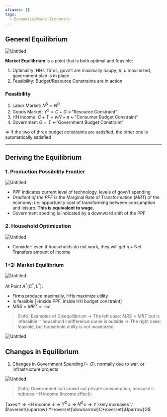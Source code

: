 ```yaml
---
aliases: []
tags:
  - Economics/Macro-Economics
---
```


## General Equilibrium

![Untitled](Untitled%2016.png)

**Market Equilibrium** is a point that is both optimal and feasible:

1. Optimality: HHs, firms, govn’t are maximally happy; $\pi$, $u$ maximized, government plan is in place
2. Feasibility: Budget/Resource Constraints are in action

### Feasibility

1. Labor Market: $N^S=N^D$
2. Goods Market: $Y^S=C+G$ ←“Resource Constraint”
3. HH income: $C+T=wN+\pi$ ←”Consumer Budget Constraint”
4. Government $G=T$ ←”Government Budget Constraint”

⇒ If the two of three budget constraints are satisfied, the other one is automatically satisfied

---

## Deriving the Equilibrium

### 1. Production Possibility Frontier

![Untitled](Untitled%201%208.png)

- PPF indicates current level of technology, levels of govn’t spending
- _Gradient of the PPF_ is the Marginal Rate of Transformation ($MRT$) of the economy; i.e. opportunity cost of transforming between consumption and leisure. **This is equivalent to wage.**
- Government speding is indicated by a downward shift of the PPF

### 2. Household Optimization

![Untitled](Untitled%202%205.png)

- Consider: even if households do not work, they will get $\pi+\text{Net Transfers}$ amount of income

### 1+2: Market Equilibrium

![Untitled](Untitled%203%203.png)

At Point $A^*(C^*,L^*)$:

- Firms produce maximally, HHs maximize utility
- Is feasible [=inside PPF, inside HH budget constraint]
- $MRS=MRT =-w$

> [!info] Examples of Disequilibrium
> → The left case: $MRS=MRT$ but is infeasible $\because$ household indifference curve is outside
> → The right case: feasible, but household utility is not maximized

![Untitled](Untitled%204%202.png)

## Changes in Equilibrium

1. Changes in Government Spending [= $G$], normally due to war, or infrastructure projects

![Untitled](Untitled%205%201.png)

> [!info] Government can crowd out private consumption, because it reduces HH income (income effect):

Taxes↑ ⇒ HH income ↓ ⇒ $Y^D$↓ ⇒ $N^S$↓ ⇒ $Y$ likely increases $\because$ $\overset{\uparrow} Y=\overset{\downarrow}C+\overset{\Uparrow}G$
